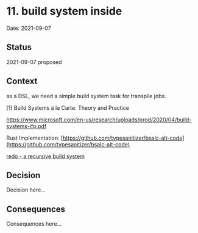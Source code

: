 # 11. build system inside

Date: 2021-09-07

## Status

2021-09-07 proposed

## Context

as a DSL, we need a simple build system task for transpile jobs.

[1]  Build Systems à la Carte: Theory and Practice

https://www.microsoft.com/en-us/research/uploads/prod/2020/04/build-systems-jfp.pdf

Rust Implementation: [https://github.com/typesanitizer/bsalc-alt-code](https://github.com/typesanitizer/bsalc-alt-code)



[redo - a recursive build system](https://github.com/apenwarr/redo)

## Decision

Decision here...

## Consequences

Consequences here...
